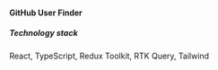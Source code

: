 #### GitHub User Finder

##### Technology stack

React, TypeScript, Redux Toolkit, RTK Query, Tailwind
